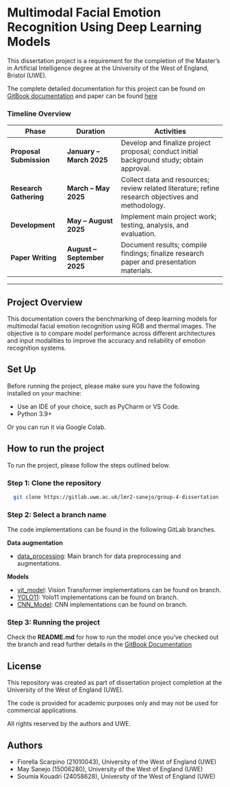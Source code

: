 
# Multimodal Facial Emotion Recognition Using Deep Learning Models
This dissertation project is a requirement for the completion of the Master’s in Artificial Intelligence degree at the University of the West of England, Bristol (UWE).

The complete detailed documentation for this project can be found on [GitBook documentation](https://university-of-the-west-england.gitbook.io/university-of-the-west-england-docs) and paper can be found [here](https://uwe-dissertation-paper.lovable.app/?utm_source=lovable-editor)


### Timeline Overview
| **Phase** | **Duration** | **Activities** |
|------------|---------------|----------------|
| **Proposal Submission** | **January – March 2025** | Develop and finalize project proposal; conduct initial background study; obtain approval. |
| **Research Gathering** | **March – May 2025** | Collect data and resources; review related literature; refine research objectives and methodology. |
| **Development** | **May – August 2025** | Implement main project work; testing, analysis, and evaluation. |
| **Paper Writing** | **August – September 2025** | Document results; compile findings; finalize research paper and presentation materials. |
---

## Project Overview
This documentation covers the benchmarking of deep learning models for multimodal facial emotion recognition using RGB and thermal images. The objective is to compare model performance across different architectures and input modalities to improve the accuracy and reliability of emotion recognition systems.

## Set Up
Before running the project, please make sure you have the following installed on your machine:
- Use an IDE of your choice, such as PyCharm or VS Code.
- Python 3.9+

Or you can run it via Google Colab.

##  How to run the project
To run the project, please follow the steps outlined below.

### Step 1: Clone the repository
```bash
  git clone https://gitlab.uwe.ac.uk/lmr2-sanejo/group-4-dissertation
```

### Step 2: Select a branch name
The code implementations can be found in the following GitLab branches.

**Data augmentation**
- [data_processing](https://github.com/reicraftscodes/group-4-dissertation/tree/data_processing): Main branch for data preprocessing and augmentations.

**Models**
- [vit_model](https://github.com/reicraftscodes/group-4-dissertation/tree/feature4/vit_model): Vision Transformer implementations can be found on branch.
- [YOLO11](https://github.com/reicraftscodes/group-4-dissertation/tree/YOLO11): Yolo11 implementations can be found on branch.
- [CNN_Model](https://github.com/reicraftscodes/group-4-dissertation/tree/CNN_Model): CNN implementations can be found on branch.

### Step 3: Running the project
Check the **README.md** for how to run the model once you’ve checked out the branch and read further details in the [GitBook Documentation](https://university-of-the-west-england.gitbook.io/university-of-the-west-england-docs)


## License
This repository was created as part of dissertation project completion at the University of the West of England (UWE).

The code is provided for academic purposes only and may not be used for commercial applications. 

All rights reserved by the authors and UWE.

## Authors
- Fiorella Scarpino (21010043), University of the West of England (UWE)
- May Sanejo (15006280), University of the West of England (UWE)
- Soumia Kouadri (24058628), University of the West of England (UWE)
